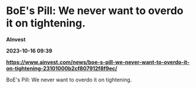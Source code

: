 # BoE's Pill: We never want to overdo it on tightening.
**AInvest**

**2023-10-16 09:39**

**https://www.ainvest.com/news/boe-s-pill-we-never-want-to-overdo-it-on-tightening-23101000b2cf807912f8f9ec/**

BoE's Pill: We never want to overdo it on tightening.